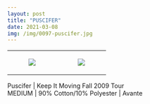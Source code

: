 ```yaml
---
layout: post
title: "PUSCIFER"
date: 2021-03-08
img: /img/0097-puscifer.jpg
---
```




<table style="width:100%;"><tr><td style="vertical-align:top;">
      <figure class="tmblr-full" data-orig-height="2048" data-orig-width="1365" data-orig-src="https://concertshirts.netlify.app/shirts/0097/0097-01.jpg"><img src="https://64.media.tumblr.com/6df456c9defb017a082de14bc007bbff/7a7f0bc873e7e900-d6/s540x810/770c7542a00a32e71bc6eaecf8d3aba5df84cb82.jpg" data-orig-height="2048" data-orig-width="1365" data-orig-src="https://concertshirts.netlify.app/shirts/0097/0097-01.jpg"/></figure></td>
    <td style="vertical-align:top;">
      <figure class="tmblr-full" data-orig-height="2048" data-orig-width="1365" data-orig-src="https://concertshirts.netlify.app/shirts/0097/0097-02.jpg"><img src="https://64.media.tumblr.com/01767b35fb8082cfdb9ac32065c12357/7a7f0bc873e7e900-b3/s540x810/6c66478f5b540354e15f5cd7acf7021f5e67f512.jpg" data-orig-height="2048" data-orig-width="1365" data-orig-src="https://concertshirts.netlify.app/shirts/0097/0097-02.jpg"/></figure></td>
  </tr></table><p>
  Puscifer | Keep It Moving Fall 2009 Tour<br/>MEDIUM | 90% Cotton/10% Polyester | Avante
</p>
